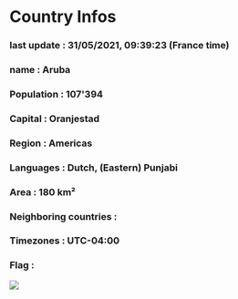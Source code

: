 # Country  Infos
### last update : 31/05/2021, 09:39:23 (France time)

### name : Aruba
### Population : 107'394
### Capital : Oranjestad
### Region : Americas
### Languages : Dutch, (Eastern) Punjabi
### Area : 180 km²
### Neighboring countries : 
### Timezones : UTC-04:00

### Flag :
![](https://restcountries.eu/data/abw.svg)